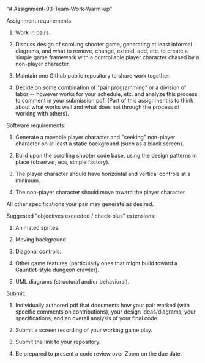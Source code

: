 "# Assignment-03-Team-Work-Warm-up" 

Assignment requirements:

1. Work in pairs.

2. Discuss design of scrolling shooter game, generating at least informal diagrams, and what to remove, change, extend, add, etc. to create a simple game framework with a controllable player character chased by a non-player character.

3. Maintain one Github public repository to share work together.

4. Decide on some combination of "pair programming" or a division of labor -- however works for your schedule, etc. and analyze this process to comment in your submission pdf.  (Part of this assignment is to think about what works well and what does not through the process of working with others).

 

Software requirements:

1. Generate a movable player character and "seeking" non-player character on at least a static background (such as a black screen).

2. Build upon the scrolling shooter code base, using the design patterns in place (observer, ecs, simple factory).

2. The player character should have horizontal and vertical controls at a minimum.

3. The non-player character should move toward the player character.

All other specifications your pair may generate as desired.

 

Suggested "objectives exceeded / check-plus" extensions:

1. Animated sprites.

2. Moving background.

3. Diagonal controls.

4. Other game features (particularly ones that might build toward a Gauntlet-style dungeon crawler).

5. UML diagrams (structural and/or behavioral).

 

Submit:

1. Individually authored pdf that documents how your pair worked (with specific comments on contributions), your design ideas/diagrams, your specifications, and an overall analysis of your final code.

2. Submit a screen recording of your working game play.

3. Submit the link to your repository.

4. Be prepared to present a code review over Zoom on the due date.
